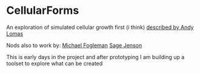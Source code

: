 # CellularForms
 
 An exploration of simulated cellular growth first (i think) [described by Andy Lomas](https://andylomas.com/cellularForms.html)

 Nods also to work by:
[Michael Fogleman](https://www.michaelfogleman.com/projects/cellular-forms/)
[Sage Jenson](https://www.sagejenson.com/digital-morphologies)

This is early days in the project and after prototyping I am building up a toolset to explore what can be created

